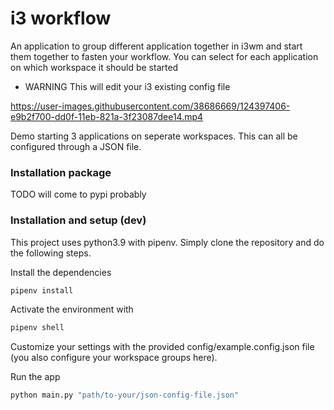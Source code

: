 # i3 workflow
An application to group different application together in i3wm and start them together to fasten your workflow.
You can select for each application on which workspace it should be started
- WARNING This will edit your i3 existing config file


https://user-images.githubusercontent.com/38686669/124397406-e9b2f700-dd0f-11eb-821a-3f23087dee14.mp4


Demo starting 3 applications on seperate workspaces. This can all be configured through a JSON file.

### Installation package
TODO will come to pypi probably

### Installation and setup (dev)
This project uses python3.9 with pipenv. Simply clone the repository and do the following steps.

Install the dependencies
```bash
pipenv install
```

Activate the environment with 
```bash
pipenv shell
```
Customize your settings with the provided config/example.config.json file (you also configure your workspace groups here).

Run the app
```bash
python main.py "path/to-your/json-config-file.json"
```
